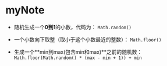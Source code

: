 # myNote

- 随机生成一个**0到1**的小数，代码为：
`Math.random()`

- 一个小数向下取整（取小于这个小数最近的整数）：
`Math.floor()`

- 生成一个**min到max(包含min和max)**之前的随机数：
`Math.floor(Math.random() * (max - min + 1)) + min`
